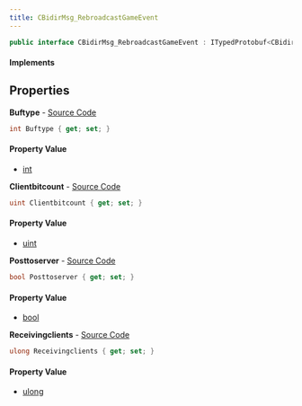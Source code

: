 ```yaml
---
title: CBidirMsg_RebroadcastGameEvent
---
```


```csharp
public interface CBidirMsg_RebroadcastGameEvent : ITypedProtobuf<CBidirMsg_RebroadcastGameEvent>, INativeHandle
```

#### Implements

## Properties

**Buftype** - [Source Code](https://github.com/swiftly-solution/swiftlys2/blob/master/managed/src/SwiftlyS2.Generated/Protobufs/Interfaces/CBidirMsg_RebroadcastGameEvent.cs#L16)

```csharp
int Buftype { get; set; }
```

#### Property Value

- [int](https://learn.microsoft.com/dotnet/api/system.int32)

**Clientbitcount** - [Source Code](https://github.com/swiftly-solution/swiftlys2/blob/master/managed/src/SwiftlyS2.Generated/Protobufs/Interfaces/CBidirMsg_RebroadcastGameEvent.cs#L19)

```csharp
uint Clientbitcount { get; set; }
```

#### Property Value

- [uint](https://learn.microsoft.com/dotnet/api/system.uint32)

**Posttoserver** - [Source Code](https://github.com/swiftly-solution/swiftlys2/blob/master/managed/src/SwiftlyS2.Generated/Protobufs/Interfaces/CBidirMsg_RebroadcastGameEvent.cs#L13)

```csharp
bool Posttoserver { get; set; }
```

#### Property Value

- [bool](https://learn.microsoft.com/dotnet/api/system.boolean)

**Receivingclients** - [Source Code](https://github.com/swiftly-solution/swiftlys2/blob/master/managed/src/SwiftlyS2.Generated/Protobufs/Interfaces/CBidirMsg_RebroadcastGameEvent.cs#L22)

```csharp
ulong Receivingclients { get; set; }
```

#### Property Value

- [ulong](https://learn.microsoft.com/dotnet/api/system.uint64)

